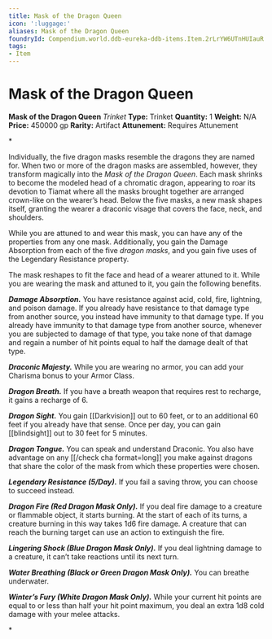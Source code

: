 ```yaml
---
title: Mask of the Dragon Queen
icon: ':luggage:'
aliases: Mask of the Dragon Queen
foundryId: Compendium.world.ddb-eureka-ddb-items.Item.2rLrYW6UTnHUIauR
tags:
- Item
---
```


# Mask of the Dragon Queen

**Mask of the Dragon Queen**
_Trinket_
**Type:** Trinket
**Quantity:** 1
**Weight:** N/A
**Price:** 450000 gp
**Rarity:** Artifact
**Attunement:** Requires Attunement

*<p>Individually, the five dragon masks resemble the dragons they are named for. When two or more of the dragon masks are assembled, however, they transform magically into the *Mask of the Dragon Queen*. Each mask shrinks to become the modeled head of a chromatic dragon, appearing to roar its devotion to Tiamat where all the masks brought together are arranged crown-like on the wearer’s head. Below the five masks, a new mask shapes itself, granting the wearer a draconic visage that covers the face, neck, and shoulders.

While you are attuned to and wear this mask, you can have any of the properties from any one mask. Additionally, you gain the Damage Absorption from each of the five *dragon masks*, and you gain five uses of the Legendary Resistance property.

The mask reshapes to fit the face and head of a wearer attuned to it. While you are wearing the mask and attuned to it, you gain the following benefits.

***Damage Absorption.*** You have resistance against acid, cold, fire, lightning, and poison damage. If you already have resistance to that damage type from another source, you instead have immunity to that damage type. If you already have immunity to that damage type from another source, whenever you are subjected to damage of that type, you take none of that damage and regain a number of hit points equal to half the damage dealt of that type.

***Draconic Majesty.*** While you are wearing no armor, you can add your Charisma bonus to your Armor Class.

***Dragon Breath.*** If you have a breath weapon that requires rest to recharge, it gains a recharge of 6.

***Dragon Sight.*** You gain [[Darkvision]] out to 60 feet, or to an additional 60 feet if you already have that sense. Once per day, you can gain [[blindsight]] out to 30 feet for 5 minutes.

***Dragon Tongue.*** You can speak and understand Draconic. You also have advantage on any [[/check cha format=long]] you make against dragons that share the color of the mask from which these properties were chosen.

***Legendary Resistance (5/Day).*** If you fail a saving throw, you can choose to succeed instead.

***Dragon Fire (Red Dragon Mask Only).*** If you deal fire damage to a creature or flammable object, it starts burning. At the start of each of its turns, a creature burning in this way takes 1d6 fire damage. A creature that can reach the burning target can use an action to extinguish the fire.

***Lingering Shock (Blue Dragon Mask Only).*** If you deal lightning damage to a creature, it can’t take reactions until its next turn.

***Water Breathing (Black or Green Dragon Mask Only).*** You can breathe underwater.

***Winter’s Fury (White Dragon Mask Only).*** While your current hit points are equal to or less than half your hit point maximum, you deal an extra 1d8 cold damage with your melee attacks.</p>*